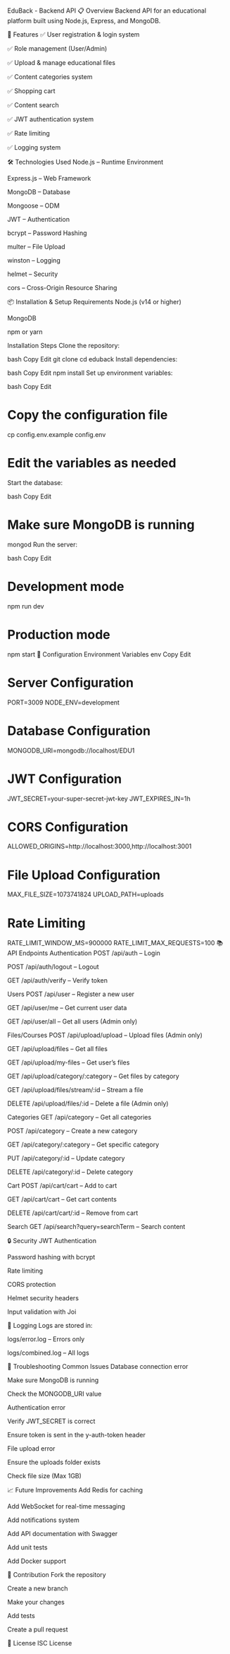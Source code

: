 EduBack - Backend API
📋 Overview
Backend API for an educational platform built using Node.js, Express, and MongoDB.

🚀 Features
✅ User registration & login system

✅ Role management (User/Admin)

✅ Upload & manage educational files

✅ Content categories system

✅ Shopping cart

✅ Content search

✅ JWT authentication system

✅ Rate limiting

✅ Logging system

🛠️ Technologies Used
Node.js – Runtime Environment

Express.js – Web Framework

MongoDB – Database

Mongoose – ODM

JWT – Authentication

bcrypt – Password Hashing

multer – File Upload

winston – Logging

helmet – Security

cors – Cross-Origin Resource Sharing

📦 Installation & Setup
Requirements
Node.js (v14 or higher)

MongoDB

npm or yarn

Installation Steps
Clone the repository:

bash
Copy
Edit
git clone <repository-url>
cd eduback
Install dependencies:

bash
Copy
Edit
npm install
Set up environment variables:

bash
Copy
Edit
# Copy the configuration file
cp config.env.example config.env
# Edit the variables as needed
Start the database:

bash
Copy
Edit
# Make sure MongoDB is running
mongod
Run the server:

bash
Copy
Edit
# Development mode
npm run dev

# Production mode
npm start
🔧 Configuration
Environment Variables
env
Copy
Edit
# Server Configuration
PORT=3009
NODE_ENV=development

# Database Configuration
MONGODB_URI=mongodb://localhost/EDU1

# JWT Configuration
JWT_SECRET=your-super-secret-jwt-key
JWT_EXPIRES_IN=1h

# CORS Configuration
ALLOWED_ORIGINS=http://localhost:3000,http://localhost:3001

# File Upload Configuration
MAX_FILE_SIZE=1073741824
UPLOAD_PATH=uploads

# Rate Limiting
RATE_LIMIT_WINDOW_MS=900000
RATE_LIMIT_MAX_REQUESTS=100
📚 API Endpoints
Authentication
POST /api/auth – Login

POST /api/auth/logout – Logout

GET /api/auth/verify – Verify token

Users
POST /api/user – Register a new user

GET /api/user/me – Get current user data

GET /api/user/all – Get all users (Admin only)

Files/Courses
POST /api/upload/upload – Upload files (Admin only)

GET /api/upload/files – Get all files

GET /api/upload/my-files – Get user’s files

GET /api/upload/category/:category – Get files by category

GET /api/upload/files/stream/:id – Stream a file

DELETE /api/upload/files/:id – Delete a file (Admin only)

Categories
GET /api/category – Get all categories

POST /api/category – Create a new category

GET /api/category/:category – Get specific category

PUT /api/category/:id – Update category

DELETE /api/category/:id – Delete category

Cart
POST /api/cart/cart – Add to cart

GET /api/cart/cart – Get cart contents

DELETE /api/cart/cart/:id – Remove from cart

Search
GET /api/search?query=searchTerm – Search content

🔒 Security
JWT Authentication

Password hashing with bcrypt

Rate limiting

CORS protection

Helmet security headers

Input validation with Joi

📝 Logging
Logs are stored in:

logs/error.log – Errors only

logs/combined.log – All logs

🐛 Troubleshooting
Common Issues
Database connection error

Make sure MongoDB is running

Check the MONGODB_URI value

Authentication error

Verify JWT_SECRET is correct

Ensure token is sent in the y-auth-token header

File upload error

Ensure the uploads folder exists

Check file size (Max 1GB)

📈 Future Improvements
 Add Redis for caching

 Add WebSocket for real-time messaging

 Add notifications system

 Add API documentation with Swagger

 Add unit tests

 Add Docker support

🤝 Contribution
Fork the repository

Create a new branch

Make your changes

Add tests

Create a pull request

📄 License
ISC License
